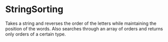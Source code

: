 # StringSorting
Takes a string and reverses the order of the letters while maintaining the position of the words.
Also searches through an array of orders and returns only orders of a certain type.
